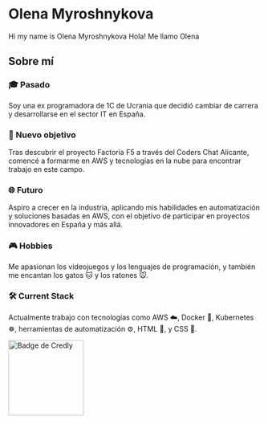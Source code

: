 # Olena Myroshnykova
Hi my name is Olena Myroshnykova
Hola! Me llamo Olena
<div class="about-us">
  <h2>Sobre mí</h2>
  <div class="section">
    <h3>🎓 Pasado</h3>
    <p>Soy una ex programadora de 1C de Ucrania que decidió cambiar de carrera y desarrollarse en el sector IT en España.</p>
  </div>
  
  <div class="section">
    <h3>🚀 Nuevo objetivo</h3>
    <p>Tras descubrir el proyecto Factoría F5 a través del Coders Chat Alicante, comencé a formarme en AWS y tecnologías en la nube para encontrar trabajo en este campo.</p>
  </div>

  <div class="section">
    <h3>🌐 Futuro</h3>
    <p>Aspiro a crecer en la industria, aplicando mis habilidades en automatización y soluciones basadas en AWS, con el objetivo de participar en proyectos innovadores en España y más allá.</p>
  </div>

  <div class="section">
    <h3>🎮 Hobbies</h3>
    <p>Me apasionan los videojuegos y los lenguajes de programación, y también me encantan los gatos 🐱 y los ratones 🐭.</p>
  </div>
</div>

<div class="section">
  <h3>🛠️ Current Stack</h3>
  <p>Actualmente trabajo con tecnologías como AWS ☁️, Docker 🐳, Kubernetes ☸️, herramientas de automatización ⚙️, HTML 📝, y CSS 🎨.</p>
</div>

<a
  href="https://www.credly.com/badges/7bb326e7-14fe-463e-adb1-c43a2a477072/public_url"
  target="_blank">
  <img class="footer-bage"
    src="https://images.credly.com/size/340x340/images/00634f82-b07f-4bbd-a6bb-53de397fc3a6/image.png"
    alt="Badge de Credly"
    style="width: 150px; height: 150px"/>
</a>
